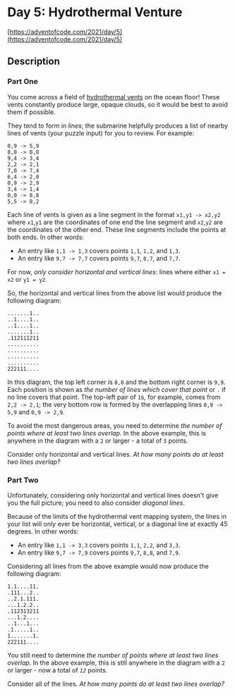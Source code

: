 # Day 5: Hydrothermal Venture

[https://adventofcode.com/2021/day/5](https://adventofcode.com/2021/day/5)

## Description

### Part One

You come across a field of [hydrothermal vents](https://en.wikipedia.org/wiki/Hydrothermal_vent) on the ocean floor!
These vents constantly produce large, opaque clouds, so it would be best to avoid them if possible.

They tend to form in _lines_; the submarine helpfully produces a list of
nearby <span title="Maybe they're Bresenham vents.">lines of vents</span> (your puzzle input) for you to review. For
example:

    0,9 -> 5,9
    8,0 -> 0,8
    9,4 -> 3,4
    2,2 -> 2,1
    7,0 -> 7,4
    6,4 -> 2,0
    0,9 -> 2,9
    3,4 -> 1,4
    0,0 -> 8,8
    5,5 -> 8,2

Each line of vents is given as a line segment in the format `x1,y1 -> x2,y2` where `x1`,`y1` are the coordinates of one
end the line segment and `x2`,`y2` are the coordinates of the other end. These line segments include the points at both
ends. In other words:

* An entry like `1,1 -> 1,3` covers points `1,1`, `1,2`, and `1,3`.
* An entry like `9,7 -> 7,7` covers points `9,7`, `8,7`, and `7,7`.

For now, _only consider horizontal and vertical lines_: lines where either `x1 = x2` or `y1 = y2`.

So, the horizontal and vertical lines from the above list would produce the following diagram:

    .......1..
    ..1....1..
    ..1....1..
    .......1..
    .112111211
    ..........
    ..........
    ..........
    ..........
    222111....

In this diagram, the top left corner is `0,0` and the bottom right corner is `9,9`. Each position is shown as _the
number of lines which cover that point_ or `.` if no line covers that point. The top-left pair of `1`s, for example,
comes from `2,2 -> 2,1`; the very bottom row is formed by the overlapping lines `0,9 -> 5,9` and `0,9 -> 2,9`.

To avoid the most dangerous areas, you need to determine _the number of points where at least two lines overlap_. In the
above example, this is anywhere in the diagram with a `2` or larger - a total of _`5`_ points.

Consider only horizontal and vertical lines. _At how many points do at least two lines overlap?_

### Part Two

Unfortunately, considering only horizontal and vertical lines doesn't give you the full picture; you need to also
consider _diagonal lines_.

Because of the limits of the hydrothermal vent mapping system, the lines in your list will only ever be horizontal,
vertical, or a diagonal line at exactly 45 degrees. In other words:

* An entry like `1,1 -> 3,3` covers points `1,1`, `2,2`, and `3,3`.
* An entry like `9,7 -> 7,9` covers points `9,7`, `8,8`, and `7,9`.

Considering all lines from the above example would now produce the following diagram:

    1.1....11.
    .111...2..
    ..2.1.111.
    ...1.2.2..
    .112313211
    ...1.2....
    ..1...1...
    .1.....1..
    1.......1.
    222111....

You still need to determine _the number of points where at least two lines overlap_. In the above example, this is still
anywhere in the diagram with a `2` or larger - now a total of _`12`_ points.

Consider all of the lines. _At how many points do at least two lines overlap?_

